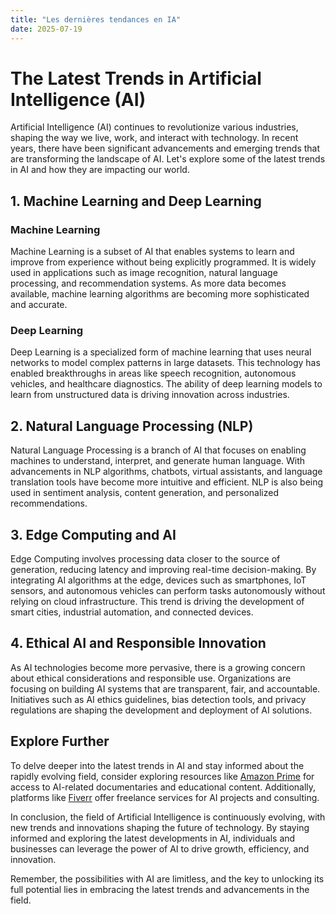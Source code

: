 ```yaml
---
title: "Les dernières tendances en IA"
date: 2025-07-19
---
```


# The Latest Trends in Artificial Intelligence (AI)

Artificial Intelligence (AI) continues to revolutionize various industries, shaping the way we live, work, and interact with technology. In recent years, there have been significant advancements and emerging trends that are transforming the landscape of AI. Let's explore some of the latest trends in AI and how they are impacting our world.

## 1. Machine Learning and Deep Learning

### Machine Learning
Machine Learning is a subset of AI that enables systems to learn and improve from experience without being explicitly programmed. It is widely used in applications such as image recognition, natural language processing, and recommendation systems. As more data becomes available, machine learning algorithms are becoming more sophisticated and accurate.

### Deep Learning
Deep Learning is a specialized form of machine learning that uses neural networks to model complex patterns in large datasets. This technology has enabled breakthroughs in areas like speech recognition, autonomous vehicles, and healthcare diagnostics. The ability of deep learning models to learn from unstructured data is driving innovation across industries.

## 2. Natural Language Processing (NLP)

Natural Language Processing is a branch of AI that focuses on enabling machines to understand, interpret, and generate human language. With advancements in NLP algorithms, chatbots, virtual assistants, and language translation tools have become more intuitive and efficient. NLP is also being used in sentiment analysis, content generation, and personalized recommendations.

## 3. Edge Computing and AI

Edge Computing involves processing data closer to the source of generation, reducing latency and improving real-time decision-making. By integrating AI algorithms at the edge, devices such as smartphones, IoT sensors, and autonomous vehicles can perform tasks autonomously without relying on cloud infrastructure. This trend is driving the development of smart cities, industrial automation, and connected devices.

## 4. Ethical AI and Responsible Innovation

As AI technologies become more pervasive, there is a growing concern about ethical considerations and responsible use. Organizations are focusing on building AI systems that are transparent, fair, and accountable. Initiatives such as AI ethics guidelines, bias detection tools, and privacy regulations are shaping the development and deployment of AI solutions.

## Explore Further

To delve deeper into the latest trends in AI and stay informed about the rapidly evolving field, consider exploring resources like [Amazon Prime](https://www.amazon.fr/amazonprime?_encoding=UTF8&primeCampaignId=prime_assoc_ft&tag=zenzen0d-21France) for access to AI-related documentaries and educational content. Additionally, platforms like [Fiverr](https://go.fiverr.com/visit/?bta=1071918&brand=fiverrmarketplace) offer freelance services for AI projects and consulting.

In conclusion, the field of Artificial Intelligence is continuously evolving, with new trends and innovations shaping the future of technology. By staying informed and exploring the latest developments in AI, individuals and businesses can leverage the power of AI to drive growth, efficiency, and innovation.

Remember, the possibilities with AI are limitless, and the key to unlocking its full potential lies in embracing the latest trends and advancements in the field.